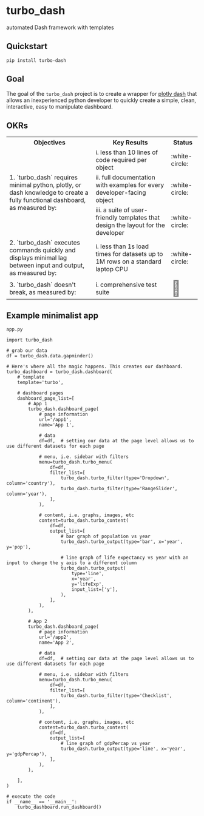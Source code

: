 # turbo_dash
automated Dash framework with templates

## Quickstart
`pip install turbo-dash`

## Goal
The goal of the `turbo_dash` project is to create a wrapper for [plotly dash](https://plotly.com/dash/) that allows an 
inexperienced python developer to quickly create a simple, clean, interactive, easy to manipulate dashboard.

## OKRs
<table>
    <tbody>
        <tr>
            <th>Objectives</th>
            <th>Key Results</th>
            <th>Status</th>
        </tr>
        <tr>
            <td rowspan="3">
                1. `turbo_dash` requires minimal python, plotly, or dash knowledge to create a fully functional 
                dashboard, as measured by:
            </td>
            <td>i. less than 10 lines of code required per object</td>
            <td>:white-circle:</td>
        </tr>
        <tr>
            <td>ii. full documentation with examples for every developer-facing object</td>
            <td>:white-circle:</td>
        </tr>
        <tr>
            <td>iii. a suite of user-friendly templates that design the layout for the developer</td>
            <td>:white-circle:</td>
        </tr>
        <tr>
            <td>
                2. `turbo_dash` executes commands quickly and displays minimal lag between 
                input and output, as measured by:
            </td>
            <td>i. less than 1s load times for datasets up to 1M rows on a standard laptop CPU</td>
            <td>:white-circle:</td>
        </tr>
        <tr>
            <td>3. `turbo_dash` doesn't break, as measured by:</td>
            <td>i. comprehensive test suite</td>
            <td><span style='color: grey; font-size: 40px;'>&#129409;</span></td>
        </tr>
    </tbody>
</table>

## Example minimalist app
`app.py`
```
import turbo_dash

# grab our data
df = turbo_dash.data.gapminder()

# Here's where all the magic happens. This creates our dashboard.
turbo_dashboard = turbo_dash.dashboard(
    # template
    template='turbo',

    # dashboard pages
    dashboard_page_list=[
        # App 1
        turbo_dash.dashboard_page(
            # page information
            url='/app1',
            name='App 1',

            # data
            df=df,  # setting our data at the page level allows us to use different datasets for each page

            # menu, i.e. sidebar with filters
            menu=turbo_dash.turbo_menu(
                df=df,
                filter_list=[
                    turbo_dash.turbo_filter(type='Dropdown', column='country'),
                    turbo_dash.turbo_filter(type='RangeSlider', column='year'),
                ],
            ),

            # content, i.e. graphs, images, etc
            content=turbo_dash.turbo_content(
                df=df,
                output_list=[
                    # bar graph of population vs year
                    turbo_dash.turbo_output(type='bar', x='year', y='pop'),

                    # line graph of life expectancy vs year with an input to change the y axis to a different column
                    turbo_dash.turbo_output(
                        type='line',
                        x='year',
                        y='lifeExp',
                        input_list=['y'],
                    ),
                ],
            ),
        ),

        # App 2
        turbo_dash.dashboard_page(
            # page information
            url='/app2',
            name='App 2',

            # data
            df=df,  # setting our data at the page level allows us to use different datasets for each page

            # menu, i.e. sidebar with filters
            menu=turbo_dash.turbo_menu(
                df=df,
                filter_list=[
                    turbo_dash.turbo_filter(type='Checklist', column='continent'),
                ],
            ),

            # content, i.e. graphs, images, etc
            content=turbo_dash.turbo_content(
                df=df,
                output_list=[
                    # line graph of gdpPercap vs year
                    turbo_dash.turbo_output(type='line', x='year', y='gdpPercap'),
                ],
            ),
        ),

    ],
)

# execute the code
if __name__ == '__main__':
    turbo_dashboard.run_dashboard()
```
